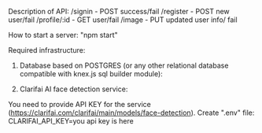 Description of API:
/signin - POST success/fail
/register - POST new user/fail
/profile/:id - GET user/fail
/image - PUT  updated user info/ fail

How to start a server: "npm start"

Required infrastructure:
1. Database based on POSTGRES (or any other relational database compatible with knex.js sql builder module):
<!--
example for postgres

createdb 'smart-brain'
type 'psql' to execute these sql commands:

CREATE TABLE users (id serial PRIMARY KEY, name VARCHAR(100), email TEXT UNIQUE NOT NULL, entries BIGINT DEFAULT 0, joined TIMESTAMP NOT NULL);
CREATE TABLE login (id serial PRIMARY KEY, hash VARCHAR(100), email TEXT UNIQUE NOT NULL);

SQL builder (node.js module) is knex.js (along with 'pg' module for database access from nodejs)
-->
2. Clarifai AI face detection service:

You need to provide API KEY for the service (https://clarifai.com/clarifai/main/models/face-detection).
Create ".env" file:
CLARIFAI_API_KEY=you api key is here

